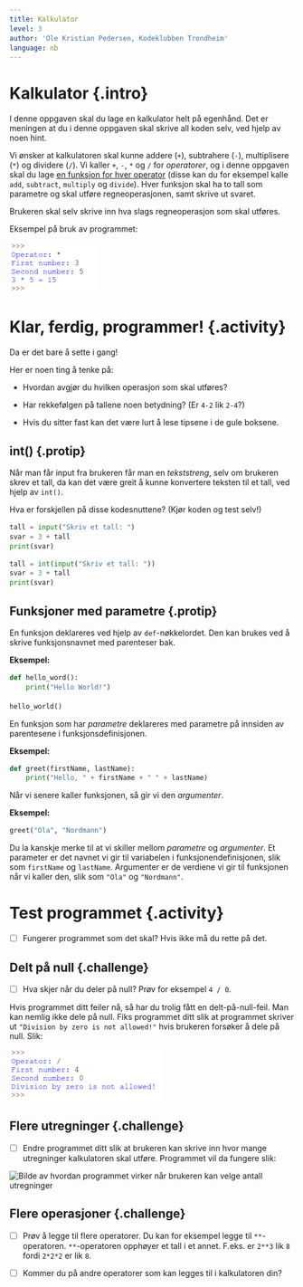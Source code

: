 ```yaml
---
title: Kalkulator
level: 3
author: 'Ole Kristian Pedersen, Kodeklubben Trondheim'
language: nb
---
```



# Kalkulator {.intro}

I denne oppgaven skal du lage en kalkulator helt på egenhånd. Det er meningen at
du i denne oppgaven skal skrive all koden selv, ved hjelp av noen hint.

Vi ønsker at kalkulatoren skal kunne addere (`+`), subtrahere (`-`),
multiplisere (`*`) og dividere (`/`). Vi kaller `+`, `-`, `*` og `/` for
*operatorer*, og i denne oppgaven skal du lage <u>en funksjon for hver
operator</u> (disse kan du for eksempel kalle `add`, `subtract`, `multiply` og
`divide`). Hver funksjon skal ha to tall som parametre og skal utføre
regneoperasjonen, samt skrive ut svaret.

Brukeren skal selv skrive inn hva slags regneoperasjon som skal utføres.

Eksempel på bruk av programmet:

![Illustrasjon av en ferdig kalkulator](python_calculator.png)


# Klar, ferdig, programmer! {.activity}

Da er det bare å sette i gang!

Her er noen ting å tenke på:

* Hvordan avgjør du hvilken operasjon som skal utføres?

* Har rekkefølgen på tallene noen betydning? (Er `4-2` lik `2-4`?)

* Hvis du sitter fast kan det være lurt å lese tipsene i de gule boksene.

## int() {.protip}

Når man får input fra brukeren får man en *tekststreng*, selv om brukeren skrev
et tall, da kan det være greit å kunne konvertere teksten til et tall, ved hjelp
av `int()`.

Hva er forskjellen på disse kodesnuttene? (Kjør koden og test selv!)

```python
tall = input("Skriv et tall: ")
svar = 3 + tall
print(svar)
```

```python
tall = int(input("Skriv et tall: "))
svar = 3 + tall
print(svar)
```

## Funksjoner med parametre {.protip}

En funksjon deklareres ved hjelp av `def`-nøkkelordet. Den kan brukes ved å
skrive funksjonsnavnet med parenteser bak.

**Eksempel:**

```python
def hello_word():
    print("Hello World!")

hello_world()
```

En funksjon som har *parametre* deklareres med parametre på innsiden av
parentesene i funksjonsdefinisjonen.

**Eksempel:**

```python
def greet(firstName, lastName):
    print("Hello, " + firstName + " " + lastName)
```

Når vi senere kaller funksjonen, så gir vi den *argumenter*.

**Eksempel:**

```python
greet("Ola", "Nordmann")
```

Du la kanskje merke til at vi skiller mellom *parametre* og *argumenter*. Et
parameter er det navnet vi gir til variabelen i funksjonendefinisjonen, slik som
`firstName` og `lastName`. Argumenter er de verdiene vi gir til funksjonen når
vi kaller den, slik som `"Ola"` og `"Nordmann"`.


# Test programmet {.activity}

- [ ] Fungerer programmet som det skal? Hvis ikke må du rette på det.

## Delt på null {.challenge}

- [ ] Hva skjer når du deler på null? Prøv for eksempel `4 / 0`.

Hvis programmet ditt feiler nå, så har du trolig fått en delt-på-null-feil. Man
kan nemlig ikke dele på null. Fiks programmet ditt slik at programmet skriver ut
`"Division by zero is not allowed!"` hvis brukeren forsøker å dele på null.
Slik:

![Bildet av å prøve å dele på null i programmet](python_calculator_zero_division.png)

## Flere utregninger {.challenge}

- [ ] Endre programmet ditt slik at brukeren kan skrive inn hvor mange
      utregninger kalkulatoren skal utføre. Programmet vil da fungere slik:

![Bilde av hvordan programmet virker når brukeren kan velge antall
utregninger](python_calculator_multiple_calculations.png)

## Flere operasjoner {.challenge}

- [ ] Prøv å legge til flere operatorer. Du kan for eksempel legge til
      `**`-operatoren. `**`-operatoren opphøyer et tall i et annet. F.eks. er
      `2**3` lik `8` fordi `2*2*2` er lik `8`.

- [ ] Kommer du på andre operatorer som kan legges til i kalkulatoren din?


